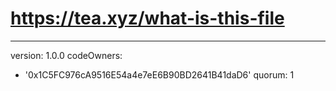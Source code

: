 # https://tea.xyz/what-is-this-file
---
version: 1.0.0
codeOwners:
  - '0x1C5FC976cA9516E54a4e7eE6B90BD2641B41daD6'
quorum: 1
